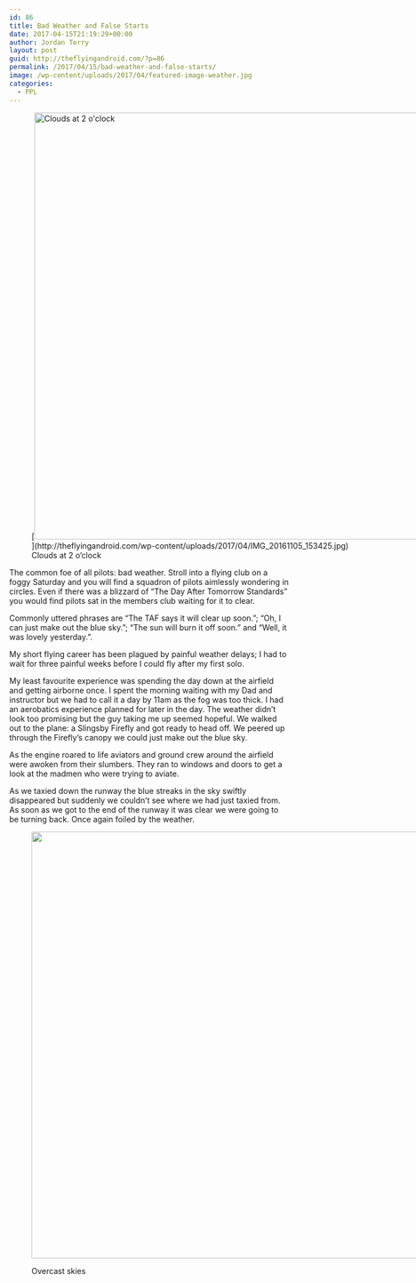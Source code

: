```yaml
---
id: 86
title: Bad Weather and False Starts
date: 2017-04-15T21:19:29+00:00
author: Jordan Terry
layout: post
guid: http://theflyingandroid.com/?p=86
permalink: /2017/04/15/bad-weather-and-false-starts/
image: /wp-content/uploads/2017/04/featured-image-weather.jpg
categories:
  - PPL
---
```

<figure id="attachment_110" class="thumbnail wp-caption alignnone" style="width: 1034px">[<img loading="lazy" class="wp-image-110 size-large" src="http://theflyingandroid.com/wp-content/uploads/2017/04/IMG_20161105_153425-1024x768.jpg" alt="Clouds at 2 o'clock" width="1024" height="768" srcset="http://theflyingandroid.com/wp-content/uploads/2017/04/IMG_20161105_153425-1024x768.jpg 1024w, http://theflyingandroid.com/wp-content/uploads/2017/04/IMG_20161105_153425-300x225.jpg 300w, http://theflyingandroid.com/wp-content/uploads/2017/04/IMG_20161105_153425-768x576.jpg 768w" sizes="(max-width: 1024px) 100vw, 1024px" />](http://theflyingandroid.com/wp-content/uploads/2017/04/IMG_20161105_153425.jpg)<figcaption class="caption wp-caption-text">Clouds at 2 o&#8217;clock</figcaption></figure> 

The common foe of all pilots: bad weather. Stroll into a flying club on a foggy Saturday and you will find a squadron of pilots aimlessly wondering in circles. Even if there was a blizzard of “The Day After Tomorrow Standards” you would find pilots sat in the members club waiting for it to clear.

Commonly uttered phrases are “The TAF says it will clear up soon.”; “Oh, I can just make out the blue sky.”; “The sun will burn it off soon.” and “Well, it was lovely yesterday.”.

My short flying career has been plagued by painful weather delays; I had to wait for three painful weeks before I could fly after my first solo.

My least favourite experience was spending the day down at the airfield and getting airborne once. I spent the morning waiting with my Dad and instructor but we had to call it a day by 11am as the fog was too thick. I had an aerobatics experience planned for later in the day. The weather didn’t look too promising but the guy taking me up seemed hopeful. We walked out to the plane: a Slingsby Firefly and got ready to head off. We peered up through the Firefly’s canopy we could just make out the blue sky.

As the engine roared to life aviators and ground crew around the airfield were awoken from their slumbers. They ran to windows and doors to get a look at the madmen who were trying to aviate.

As we taxied down the runway the blue streaks in the sky swiftly disappeared but suddenly we couldn’t see where we had just taxied from. As soon as we got to the end of the runway it was clear we were going to be turning back. Once again foiled by the weather.<figure id="attachment_113" class="thumbnail wp-caption alignnone" style="width: 1034px">

<img loading="lazy" class="size-large wp-image-113" src="http://theflyingandroid.com/wp-content/uploads/2017/04/IMG_20161203_081728-1024x768.jpg" alt="" width="1024" height="768" srcset="http://theflyingandroid.com/wp-content/uploads/2017/04/IMG_20161203_081728-1024x768.jpg 1024w, http://theflyingandroid.com/wp-content/uploads/2017/04/IMG_20161203_081728-300x225.jpg 300w, http://theflyingandroid.com/wp-content/uploads/2017/04/IMG_20161203_081728-768x576.jpg 768w" sizes="(max-width: 1024px) 100vw, 1024px" /> <figcaption class="caption wp-caption-text">Overcast skies</figcaption></figure>